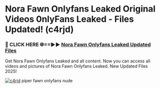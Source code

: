 # Nora Fawn Onlyfans Leaked Original Videos 0nlyFans Leaked - Files Updated! (c4rjd)

<h3>🔴 CLICK HERE 🌐==►► <a href="https://tinyurl.com/2jnfzry5" rel="nofollow">Nora Fawn Onlyfans Leaked Updated Files</a></h3>

Get Nora Fawn Onlyfans Leaked and all content. Now you can access all videos and pictures of Nora Fawn Onlyfans Leaked. New Updated Files 2025!

[![c4rjd](https://i.imgur.com/GyGTBgg.gif)](https://tinyurl.com/2jnfzry5)
piper fawn onlyfans nude